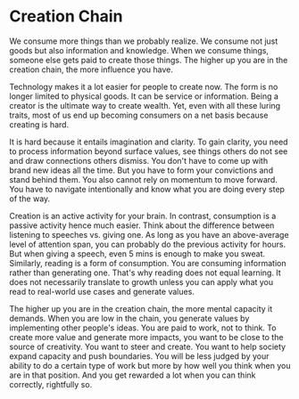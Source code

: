 # Creation Chain

We consume more things than we probably realize. We consume not just goods but also information and knowledge. When we consume things, someone else gets paid to create those things. The higher up you are in the creation chain, the more influence you have.

Technology makes it a lot easier for people to create now. The form is no longer limited to physical goods. It can be service or information. Being a creator is the ultimate way to create wealth. Yet, even with all these luring traits, most of us end up becoming consumers on a net basis because creating is hard.

It is hard because it entails imagination and clarity. To gain clarity, you need to process information beyond surface values, see things others do not see and draw connections others dismiss. You don't have to come up with brand new ideas all the time. But you have to form your convictions and stand behind them. You also cannot rely on momentum to move forward. You have to navigate intentionally and know what you are doing every step of the way.

Creation is an active activity for your brain. In contrast, consumption is a passive activity hence much easier. Think about the difference between listening to speeches vs. giving one. As long as you have an above-average level of attention span, you can probably do the previous activity for hours. But when giving a speech, even 5 mins is enough to make you sweat. Similarly, reading is a form of consumption. You are consuming information rather than generating one. That's why reading does not equal learning. It does not necessarily translate to growth unless you can apply what you read to real-world use cases and generate values.

The higher up you are in the creation chain, the more mental capacity it demands. When you are low in the chain, you generate values by implementing other people's ideas. You are paid to work, not to think. To create more value and generate more impacts, you want to be close to the source of creativity. You want to steer and create. You want to help society expand capacity and push boundaries. You will be less judged by your ability to do a certain type of work but more by how well you think when you are in that position. And you get rewarded a lot when you can think correctly, rightfully so.
